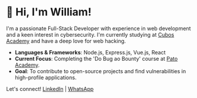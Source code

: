# 👋 Hi, I'm William!

I'm a passionate Full-Stack Developer with experience in web development and a keen interest in cybersecurity. I'm currently studying at [Cubos Academy](https://cubos.academy) and have a deep love for web hacking.

- **Languages & Frameworks**: Node.js, Express.js, Vue.js, React
- **Current Focus**: Completing the 'Do Bug ao Bounty' course at [Pato Academy](https://pato.academy).
- **Goal**: To contribute to open-source projects and find vulnerabilities in high-profile applications.

Let's connect! 
[LinkedIn](https://www.linkedin.com/in/william-krisley/) | [WhatsApp](http://api.whatsapp.com/send?1=pt_BR&phone=5531985680927)
